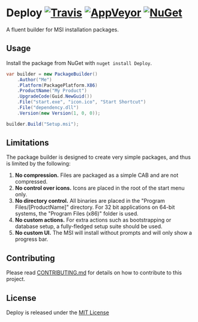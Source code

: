# Deploy [![Travis](https://img.shields.io/travis/robertcoltheart/Deploy.svg)](https://travis-ci.org/robertcoltheart/Deploy) [![AppVeyor](https://img.shields.io/appveyor/ci/robertcoltheart/Deploy.svg)](https://ci.appveyor.com/project/robertcoltheart/Deploy) [![NuGet](https://img.shields.io/nuget/v/Deploy.svg)](https://www.nuget.org/packages/Deploy)
A fluent builder for MSI installation packages.

## Usage
Install the package from NuGet with `nuget install Deploy`.

```csharp
var builder = new PackageBuilder()
    .Author("Me")
    .Platform(PackagePlatform.X86)
    .ProductName("My Product")
    .UpgradeCode(Guid.NewGuid())
    .File("start.exe", "icon.ico", "Start Shortcut")
    .File("dependency.dll")
    .Version(new Version(1, 0, 0));

builder.Build("Setup.msi");
```

## Limitations
The package builder is designed to create very simple packages, and thus is limited by the following:

1. **No compression.** Files are packaged as a simple CAB and are not compressed.
2. **No control over icons.** Icons are placed in the root of the start menu only.
3. **No directory control.** All binaries are placed in the "Program Files/[ProductName]" directory. For 32 bit applications on 64-bit systems, the "Program Files (x86)" folder is used.
4. **No custom actions.** For extra actions such as bootstrapping or database setup, a fully-fledged setup suite should be used.
5. **No custom UI.** The MSI will install without prompts and will only show a progress bar.

## Contributing
Please read [CONTRIBUTING.md](CONTRIBUTING.md) for details on how to contribute to this project.

## License
Deploy is released under the [MIT License](LICENSE)
